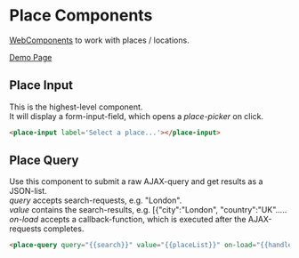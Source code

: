 # Place Components
[WebComponents](http://webcomponents.org) to work with places / locations.

[Demo Page](http://max.pub/place-components)


## Place Input
This is the highest-level component.   
It will display a form-input-field, which opens a *place-picker* on click.
```html
<place-input label='Select a place...'></place-input>
```


## Place Query
Use this component to submit a raw AJAX-query and get results as a JSON-list.   
*query* accepts search-requests, e.g. "London".   
*value* contains the search-results, e.g. [{"city":"London", "country":"UK".....   
*on-load* accepts a callback-function, which is executed after the AJAX-requests completes.   
```html
<place-query query="{{search}}" value="{{placeList}}" on-load="{{handleResponse}}"></place-query>
```

